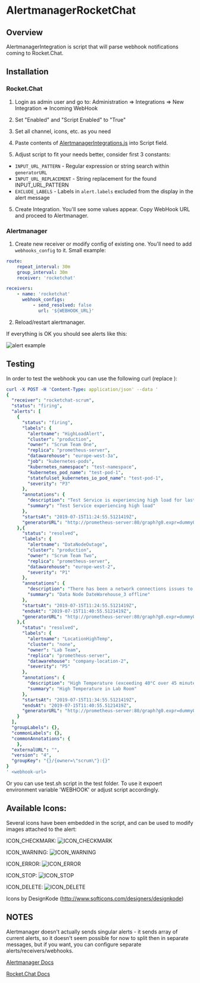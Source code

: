 # AlertmanagerRocketChat

## Overview
AlertmanagerIntegration is script that will parse webhook notifications coming to Rocket.Chat.

## Installation

### Rocket.Chat

1) Login as admin user and go to: Administration => Integrations => New Integration => Incoming WebHook

2) Set "Enabled" and "Script Enabled" to "True"

3) Set all channel, icons, etc. as you need

3) Paste contents of [AlertmanagerIntegrations.js](https://github.com/kiwigrid/AlertmanagerRocketChat/blob/master/AlertmanagerIntegration.js) into Script field.

4) Adjust script to fit your needs better, consider first 3 constants:
* `INPUT_URL_PATTERN` - Regular expression or string search within `generatorURL`
* `INPUT_URL_REPLACEMENT` - String replacement for the found INPUT_URL_PATTERN
* `EXCLUDE_LABELS` - Labels in `alert.labels` excluded from the display in the alert message

5) Create Integration. You'll see some values appear. Copy WebHook URL and proceed to Alertmanager.

### Alertmanager

1) Create new receiver or modify config of existing one. You'll need to add `webhooks_config` to it. Small example:

```yaml
route:
    repeat_interval: 30m
    group_interval: 30m
    receiver: 'rocketchat'

receivers:
    - name: 'rocketchat'
      webhook_configs:
          - send_resolved: false
            url: '${WEBHOOK_URL}'
```

2) Reload/restart alertmanager.

If everything is OK you should see alerts like this:

![alert example](https://i.imgur.com/tSbnoas.png)

## Testing

In order to test the webhook you can use the following curl (replace <webhook-url>):

```yaml
curl -X POST -H 'Content-Type: application/json' --data '
{
  "receiver": "rocketchat-scrum",
  "status": "firing",
  "alerts": [
    {
      "status": "firing",
      "labels": {
        "alertname": "HighLoadAlert",
        "cluster": "production",
        "owner": "Scrum Team One",
        "replica": "prometheus-server",
        "datawarehouse": "europe-west-3a",
        "job": "kubernetes-pods",
        "kubernetes_namespace": "test-namespace",
        "kubernetes_pod_name": "test-pod-1",
        "statefulset_kubernetes_io_pod_name": "test-pod-1",
        "severity": "P3"
      },
      "annotations": {
        "description": "Test Service is experiencing high load for last 10 minutes - CPU load avg. 98%. Memory load avg. 73%. Network load avg. 38%",
        "summary": "Test Service experiencing high load"
      },
      "startsAt": "2019-07-15T11:24:55.5121419Z",
      "generatorURL": "http://prometheus-server:80/graph?g0.expr=dummyQuery&g0.tab=1'"
    },{
      "status": "resolved",
      "labels": {
        "alertname": "DataNodeOutage",
        "cluster": "production",
        "owner": "Scrum Team Two",
        "replica": "prometheus-server",
        "datawarehouse": "europe-west-2",
        "severity": "P1"
      },
      "annotations": {
        "description": "There has been a network connections issues to Data Node DateWarehouse_3. It has been unreachable for last 3 minutes.",
        "summary": "Data Node DateWarehouse_3 offline"
      },
      "startsAt": "2019-07-15T11:24:55.5121419Z",
      "endsAt": "2019-07-15T11:40:55.5121419Z",
      "generatorURL": "http://prometheus-server:80/graph?g0.expr=dummyQuery&g0.tab=1'"
    },{
      "status": "resolved",
      "labels": {
        "alertname": "LocationHighTemp",
        "cluster": "none",
        "owner": "Lab Team",
        "replica": "prometheus-server",
        "datawarehouse": "company-location-2",
        "severity": "P5"
      },
      "annotations": {
        "description": "High Temperature (exceeding 40°C over 45 minutes) reported in location Lab Room",
        "summary": "High Temperature in Lab Room"
      },
      "startsAt": "2019-07-15T11:34:55.5121419Z",
      "endsAt": "2019-07-15T11:40:55.5121419Z",
      "generatorURL": "http://prometheus-server:80/graph?g0.expr=dummyQuery&g0.tab=1'"
    }
  ],
  "groupLabels": {},
  "commonLabels": {},
  "commonAnnotations": {
    },
  "externalURL": "",
  "version": "4",
  "groupKey": "{}/{owner=\"scrum\"}:{}"
}
' <webhook-url>
```

Or you can use test.sh script in the test folder.
To use it expoert environment variable 'WEBHOOK' or adjust script accordingly.

## Available Icons:

Several icons have been embedded in the script, and can be used to modify images attached to the alert:

ICON_CHECKMARK:
![ICON_CHECKMARK](http://files.softicons.com/download/application-icons/free-developer-icons-by-designkode/png/32/checkmark.png)

ICON_WARNING:
![ICON_WARNING](http://files.softicons.com/download/application-icons/free-developer-icons-by-designkode/png/32/warning.png)

ICON_ERROR:
![ICON_ERROR](http://files.softicons.com/download/application-icons/free-developer-icons-by-designkode/png/32/error.png)

ICON_STOP:
![ICON_STOP](http://files.softicons.com/download/application-icons/free-developer-icons-by-designkode/png/32/stop.png)

ICON_DELETE:
![ICON_DELETE](http://files.softicons.com/download/application-icons/free-developer-icons-by-designkode/png/32/delete.png)

Icons by DesignKode (http://www.softicons.com/designers/designkode)

## NOTES

Alertmanager doesn't actually sends singular alerts - it sends array of current alerts, so it doesn't seem possible for now to split then in separate messages, but if you want, you can configure separate alerts/receivers/webhooks.

[Alertmanager Docs](https://prometheus.io/docs/alerting/overview/)

[Rocket.Chat Docs](https://rocket.chat/docs/administrator-guides/integrations/)
